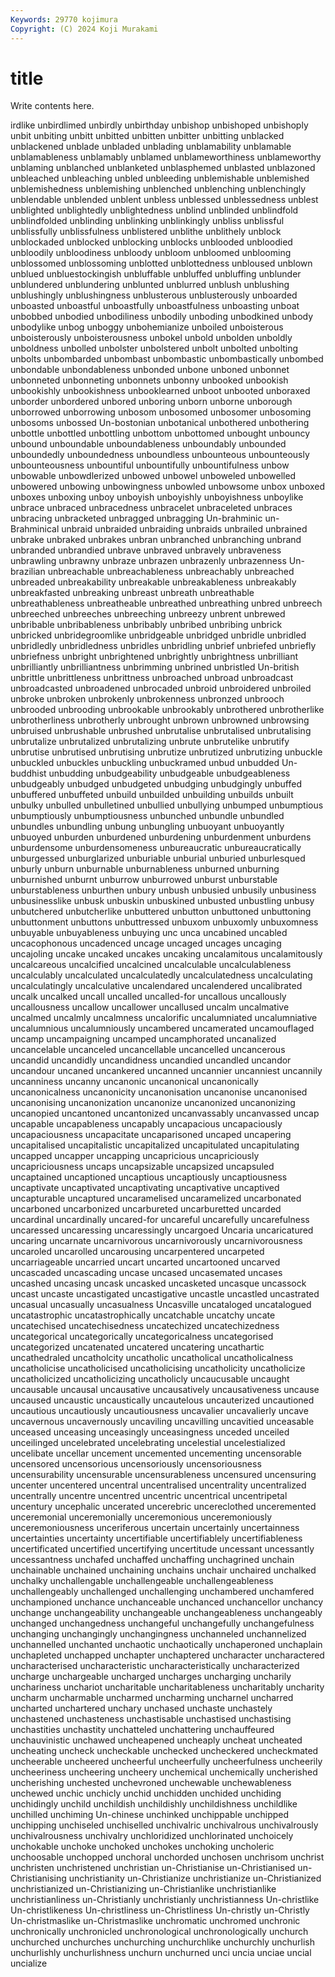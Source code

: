 ```yaml
---
Keywords: 29770 kojimura
Copyright: (C) 2024 Koji Murakami
---
```


# title

Write contents here.



irdlike unbirdlimed unbirdly unbirthday unbishop unbishoped unbishoply
unbit unbiting unbitt unbitted unbitten unbitter unbitting unblacked unblackened unblade
unbladed unblading unblamability unblamable unblamableness unblamably unblamed unblameworthiness unblameworthy unblaming
unblanched unblanketed unblasphemed unblasted unblazoned unbleached unbleaching unbled unbleeding unblemishable
unblemished unblemishedness unblemishing unblenched unblenching unblenchingly unblendable unblended unblent unbless
unblessed unblessedness unblest unblighted unblightedly unblightedness unblind unblinded unblindfold unblindfolded
unblinding unblinking unblinkingly unbliss unblissful unblissfully unblissfulness unblistered unblithe unblithely
unblock unblockaded unblocked unblocking unblocks unblooded unbloodied unbloodily unbloodiness unbloody
unbloom unbloomed unblooming unblossomed unblossoming unblotted unblottedness unbloused unblown unblued
unbluestockingish unbluffable unbluffed unbluffing unblunder unblundered unblundering unblunted unblurred unblush
unblushing unblushingly unblushingness unblusterous unblusterously unboarded unboasted unboastful unboastfully unboastfulness
unboasting unboat unbobbed unbodied unbodiliness unbodily unboding unbodkined unbody unbodylike
unbog unboggy unbohemianize unboiled unboisterous unboisterously unboisterousness unbokel unbold unbolden
unboldly unboldness unbolled unbolster unbolstered unbolt unbolted unbolting unbolts unbombarded
unbombast unbombastic unbombastically unbombed unbondable unbondableness unbonded unbone unboned unbonnet
unbonneted unbonneting unbonnets unbonny unbooked unbookish unbookishly unbookishness unbooklearned unboot
unbooted unboraxed unborder unbordered unbored unboring unborn unborne unborough unborrowed
unborrowing unbosom unbosomed unbosomer unbosoming unbosoms unbossed Un-bostonian unbotanical unbothered
unbothering unbottle unbottled unbottling unbottom unbottomed unbought unbouncy unbound unboundable
unboundableness unboundably unbounded unboundedly unboundedness unboundless unbounteous unbounteously unbounteousness unbountiful
unbountifully unbountifulness unbow unbowable unbowdlerized unbowed unbowel unboweled unbowelled unbowered
unbowing unbowingness unbowled unbowsome unbox unboxed unboxes unboxing unboy unboyish
unboyishly unboyishness unboylike unbrace unbraced unbracedness unbracelet unbraceleted unbraces unbracing
unbracketed unbragged unbragging Un-brahminic un-Brahminical unbraid unbraided unbraiding unbraids unbrailed
unbrained unbrake unbraked unbrakes unbran unbranched unbranching unbrand unbranded unbrandied
unbrave unbraved unbravely unbraveness unbrawling unbrawny unbraze unbrazen unbrazenly unbrazenness
Un-brazilian unbreachable unbreachableness unbreachably unbreached unbreaded unbreakability unbreakable unbreakableness unbreakably
unbreakfasted unbreaking unbreast unbreath unbreathable unbreathableness unbreatheable unbreathed unbreathing unbred
unbreech unbreeched unbreeches unbreeching unbreezy unbrent unbrewed unbribable unbribableness unbribably
unbribed unbribing unbrick unbricked unbridegroomlike unbridgeable unbridged unbridle unbridled unbridledly
unbridledness unbridles unbridling unbrief unbriefed unbriefly unbriefness unbright unbrightened unbrightly
unbrightness unbrilliant unbrilliantly unbrilliantness unbrimming unbrined unbristled Un-british unbrittle unbrittleness
unbrittness unbroached unbroad unbroadcast unbroadcasted unbroadened unbrocaded unbroid unbroidered unbroiled
unbroke unbroken unbrokenly unbrokenness unbronzed unbrooch unbrooded unbrooding unbrookable unbrookably
unbrothered unbrotherlike unbrotherliness unbrotherly unbrought unbrown unbrowned unbrowsing unbruised unbrushable
unbrushed unbrutalise unbrutalised unbrutalising unbrutalize unbrutalized unbrutalizing unbrute unbrutelike unbrutify
unbrutise unbrutised unbrutising unbrutize unbrutized unbrutizing unbuckle unbuckled unbuckles unbuckling
unbuckramed unbud unbudded Un-buddhist unbudding unbudgeability unbudgeable unbudgeableness unbudgeably unbudged
unbudgeted unbudging unbudgingly unbuffed unbuffered unbuffeted unbuild unbuilded unbuilding unbuilds
unbuilt unbulky unbulled unbulletined unbullied unbullying unbumped unbumptious unbumptiously unbumptiousness
unbunched unbundle unbundled unbundles unbundling unbung unbungling unbuoyant unbuoyantly unbuoyed
unburden unburdened unburdening unburdenment unburdens unburdensome unburdensomeness unbureaucratic unbureaucratically unburgessed
unburglarized unburiable unburial unburied unburlesqued unburly unburn unburnable unburnableness unburned
unburning unburnished unburnt unburrow unburrowed unburst unburstable unburstableness unburthen unbury
unbush unbusied unbusily unbusiness unbusinesslike unbusk unbuskin unbuskined unbusted unbustling
unbusy unbutchered unbutcherlike unbuttered unbutton unbuttoned unbuttoning unbuttonment unbuttons unbuttressed
unbuxom unbuxomly unbuxomness unbuyable unbuyableness unbuying unc unca uncabined uncabled
uncacophonous uncadenced uncage uncaged uncages uncaging uncajoling uncake uncaked uncakes
uncaking uncalamitous uncalamitously uncalcareous uncalcified uncalcined uncalculable uncalculableness uncalculably uncalculated
uncalculatedly uncalculatedness uncalculating uncalculatingly uncalculative uncalendared uncalendered uncalibrated uncalk uncalked
uncall uncalled uncalled-for uncallous uncallously uncallousness uncallow uncallower uncallused uncalm
uncalmative uncalmed uncalmly uncalmness uncalorific uncalumniated uncalumniative uncalumnious uncalumniously uncambered
uncamerated uncamouflaged uncamp uncampaigning uncamped uncamphorated uncanalized uncancelable uncanceled uncancellable
uncancelled uncancerous uncandid uncandidly uncandidness uncandied uncandled uncandor uncandour uncaned
uncankered uncanned uncannier uncanniest uncannily uncanniness uncanny uncanonic uncanonical uncanonically
uncanonicalness uncanonicity uncanonisation uncanonise uncanonised uncanonising uncanonization uncanonize uncanonized uncanonizing
uncanopied uncantoned uncantonized uncanvassably uncanvassed uncap uncapable uncapableness uncapably uncapacious
uncapaciously uncapaciousness uncapacitate uncaparisoned uncaped uncapering uncapitalised uncapitalistic uncapitalized uncapitulated
uncapitulating uncapped uncapper uncapping uncapricious uncapriciously uncapriciousness uncaps uncapsizable uncapsized
uncapsuled uncaptained uncaptioned uncaptious uncaptiously uncaptiousness uncaptivate uncaptivated uncaptivating uncaptivative
uncaptived uncapturable uncaptured uncaramelised uncaramelized uncarbonated uncarboned uncarbonized uncarbureted uncarburetted
uncarded uncardinal uncardinally uncared-for uncareful uncarefully uncarefulness uncaressed uncaressing uncaressingly
uncargoed Uncaria uncaricatured uncaring uncarnate uncarnivorous uncarnivorously uncarnivorousness uncaroled uncarolled
uncarousing uncarpentered uncarpeted uncarriageable uncarried uncart uncarted uncartooned uncarved uncascaded
uncascading uncase uncased uncasemated uncases uncashed uncasing uncask uncasked uncasketed
uncasque uncassock uncast uncaste uncastigated uncastigative uncastle uncastled uncastrated uncasual
uncasually uncasualness Uncasville uncataloged uncatalogued uncatastrophic uncatastrophically uncatchable uncatchy uncate
uncatechised uncatechisedness uncatechized uncatechizedness uncategorical uncategorically uncategoricalness uncategorised uncategorized uncatenated
uncatered uncatering uncathartic uncathedraled uncatholcity uncatholic uncatholical uncatholicalness uncatholicise uncatholicised
uncatholicising uncatholicity uncatholicize uncatholicized uncatholicizing uncatholicly uncaucusable uncaught uncausable uncausal
uncausative uncausatively uncausativeness uncause uncaused uncaustic uncaustically uncautelous uncauterized uncautioned
uncautious uncautiously uncautiousness uncavalier uncavalierly uncave uncavernous uncavernously uncaviling uncavilling
uncavitied unceasable unceased unceasing unceasingly unceasingness unceded unceiled unceilinged uncelebrated
uncelebrating uncelestial uncelestialized uncelibate uncellar uncement uncemented uncementing uncensorable uncensored
uncensorious uncensoriously uncensoriousness uncensurability uncensurable uncensurableness uncensured uncensuring uncenter uncentered
uncentral uncentralised uncentrality uncentralized uncentrally uncentre uncentred uncentric uncentrical uncentripetal
uncentury uncephalic uncerated uncerebric uncereclothed unceremented unceremonial unceremonially unceremonious unceremoniously
unceremoniousness unceriferous uncertain uncertainly uncertainness uncertainties uncertainty uncertifiable uncertifiablely uncertifiableness
uncertificated uncertified uncertifying uncertitude uncessant uncessantly uncessantness unchafed unchaffed unchaffing
unchagrined unchain unchainable unchained unchaining unchains unchair unchaired unchalked unchalky
unchallengable unchallengeable unchallengeableness unchallengeably unchallenged unchallenging unchambered unchamfered unchampioned unchance
unchanceable unchanced unchancellor unchancy unchange unchangeability unchangeable unchangeableness unchangeably unchanged
unchangedness unchangeful unchangefully unchangefulness unchanging unchangingly unchangingness unchanneled unchannelized unchannelled
unchanted unchaotic unchaotically unchaperoned unchaplain unchapleted unchapped unchapter unchaptered uncharacter
uncharactered uncharacterised uncharacteristic uncharacteristically uncharacterized uncharge unchargeable uncharged uncharges uncharging
uncharily unchariness unchariot uncharitable uncharitableness uncharitably uncharity uncharm uncharmable uncharmed
uncharming uncharnel uncharred uncharted unchartered unchary unchased unchaste unchastely unchastened
unchasteness unchastisable unchastised unchastising unchastities unchastity unchatteled unchattering unchauffeured unchauvinistic
unchawed uncheapened uncheaply uncheat uncheated uncheating uncheck uncheckable unchecked uncheckered
uncheckmated uncheerable uncheered uncheerful uncheerfully uncheerfulness uncheerily uncheeriness uncheering uncheery
unchemical unchemically uncherished uncherishing unchested unchevroned unchewable unchewableness unchewed unchic
unchicly unchid unchidden unchided unchiding unchidingly unchild unchildish unchildishly unchildishness
unchildlike unchilled unchiming Un-chinese unchinked unchippable unchipped unchipping unchiseled unchiselled
unchivalric unchivalrous unchivalrously unchivalrousness unchivalry unchloridized unchlorinated unchoicely unchokable unchoke
unchoked unchokes unchoking uncholeric unchoosable unchopped unchoral unchorded unchosen unchrisom
unchrist unchristen unchristened unchristian un-Christianise un-Christianised un-Christianising unchristianity un-Christianize unchristianize
un-Christianized unchristianized un-Christianizing un-Christianlike unchristianlike unchristianliness un-Christianly unchristianly unchristianness Un-christlike
Un-christlikeness Un-christliness un-Christliness Un-christly un-Christly Un-christmaslike un-Christmaslike unchromatic unchromed unchronic
unchronically unchronicled unchronological unchronologically unchurch unchurched unchurches unchurching unchurchlike unchurchly
unchurlish unchurlishly unchurlishness unchurn unchurned unci uncia unciae uncial uncialize
